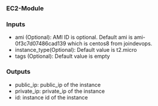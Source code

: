 ### EC2-Module


### Inputs
* ami (Optional): AMI ID is optional. Default ami is ami-0f3c7d07486cad139 which is centos8 from joindevops.
* instance_type(Optional): Default value is t2.micro
* tags (Optional): Default value is empty


### Outputs
* public_ip: public_ip of the instance
* private_ip: private_ip of the instance
* id: instance id of the instance